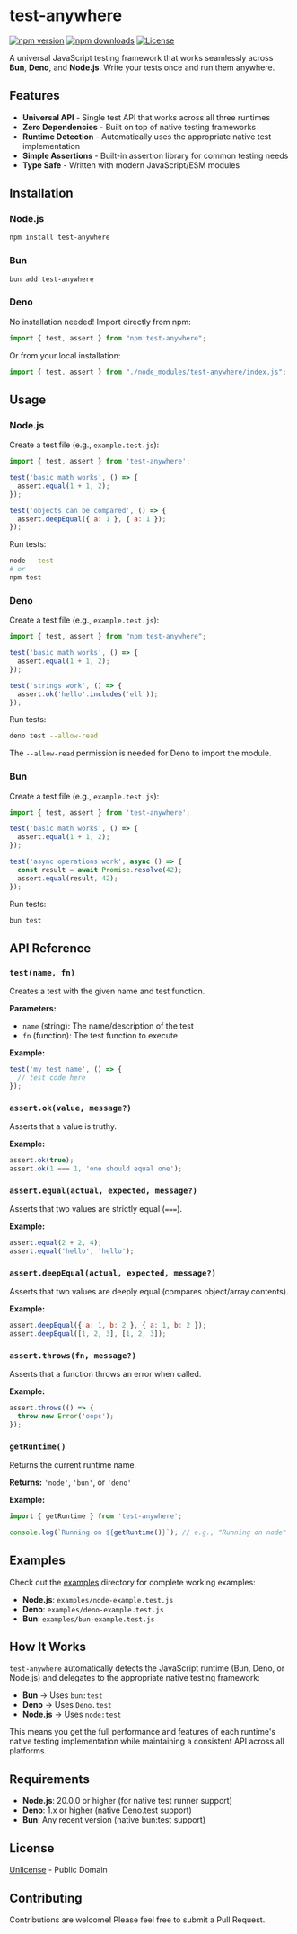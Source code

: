 # test-anywhere

[![npm version](https://img.shields.io/npm/v/test-anywhere.svg)](https://www.npmjs.com/package/test-anywhere)
[![npm downloads](https://img.shields.io/npm/dm/test-anywhere.svg)](https://www.npmjs.com/package/test-anywhere)
[![License](https://img.shields.io/npm/l/test-anywhere.svg)](https://github.com/link-foundation/test-anywhere/blob/main/LICENSE)

A universal JavaScript testing framework that works seamlessly across **Bun**, **Deno**, and **Node.js**. Write your tests once and run them anywhere.

## Features

- **Universal API** - Single test API that works across all three runtimes
- **Zero Dependencies** - Built on top of native testing frameworks
- **Runtime Detection** - Automatically uses the appropriate native test implementation
- **Simple Assertions** - Built-in assertion library for common testing needs
- **Type Safe** - Written with modern JavaScript/ESM modules

## Installation

### Node.js

```bash
npm install test-anywhere
```

### Bun

```bash
bun add test-anywhere
```

### Deno

No installation needed! Import directly from npm:

```javascript
import { test, assert } from "npm:test-anywhere";
```

Or from your local installation:

```javascript
import { test, assert } from "./node_modules/test-anywhere/index.js";
```

## Usage

### Node.js

Create a test file (e.g., `example.test.js`):

```javascript
import { test, assert } from 'test-anywhere';

test('basic math works', () => {
  assert.equal(1 + 1, 2);
});

test('objects can be compared', () => {
  assert.deepEqual({ a: 1 }, { a: 1 });
});
```

Run tests:

```bash
node --test
# or
npm test
```

### Deno

Create a test file (e.g., `example.test.js`):

```javascript
import { test, assert } from "npm:test-anywhere";

test('basic math works', () => {
  assert.equal(1 + 1, 2);
});

test('strings work', () => {
  assert.ok('hello'.includes('ell'));
});
```

Run tests:

```bash
deno test --allow-read
```

The `--allow-read` permission is needed for Deno to import the module.

### Bun

Create a test file (e.g., `example.test.js`):

```javascript
import { test, assert } from 'test-anywhere';

test('basic math works', () => {
  assert.equal(1 + 1, 2);
});

test('async operations work', async () => {
  const result = await Promise.resolve(42);
  assert.equal(result, 42);
});
```

Run tests:

```bash
bun test
```

## API Reference

### `test(name, fn)`

Creates a test with the given name and test function.

**Parameters:**
- `name` (string): The name/description of the test
- `fn` (function): The test function to execute

**Example:**

```javascript
test('my test name', () => {
  // test code here
});
```

### `assert.ok(value, message?)`

Asserts that a value is truthy.

**Example:**

```javascript
assert.ok(true);
assert.ok(1 === 1, 'one should equal one');
```

### `assert.equal(actual, expected, message?)`

Asserts that two values are strictly equal (`===`).

**Example:**

```javascript
assert.equal(2 + 2, 4);
assert.equal('hello', 'hello');
```

### `assert.deepEqual(actual, expected, message?)`

Asserts that two values are deeply equal (compares object/array contents).

**Example:**

```javascript
assert.deepEqual({ a: 1, b: 2 }, { a: 1, b: 2 });
assert.deepEqual([1, 2, 3], [1, 2, 3]);
```

### `assert.throws(fn, message?)`

Asserts that a function throws an error when called.

**Example:**

```javascript
assert.throws(() => {
  throw new Error('oops');
});
```

### `getRuntime()`

Returns the current runtime name.

**Returns:** `'node'`, `'bun'`, or `'deno'`

**Example:**

```javascript
import { getRuntime } from 'test-anywhere';

console.log(`Running on ${getRuntime()}`); // e.g., "Running on node"
```

## Examples

Check out the [examples](./examples) directory for complete working examples:

- **Node.js**: `examples/node-example.test.js`
- **Deno**: `examples/deno-example.test.js`
- **Bun**: `examples/bun-example.test.js`

## How It Works

`test-anywhere` automatically detects the JavaScript runtime (Bun, Deno, or Node.js) and delegates to the appropriate native testing framework:

- **Bun** → Uses `bun:test`
- **Deno** → Uses `Deno.test`
- **Node.js** → Uses `node:test`

This means you get the full performance and features of each runtime's native testing implementation while maintaining a consistent API across all platforms.

## Requirements

- **Node.js**: 20.0.0 or higher (for native test runner support)
- **Deno**: 1.x or higher (native Deno.test support)
- **Bun**: Any recent version (native bun:test support)

## License

[Unlicense](LICENSE) - Public Domain

## Contributing

Contributions are welcome! Please feel free to submit a Pull Request.
